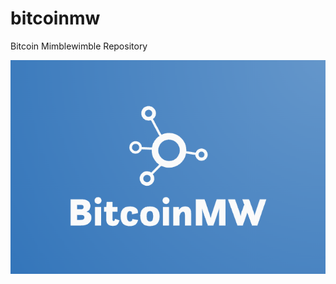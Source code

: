 # bitcoinmw
Bitcoin Mimblewimble Repository

<p align="center">
    <img src="docs/logo.png" alt="Logo">
</p>
